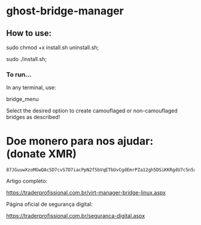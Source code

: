 # ghost-bridge-manager

## How to use:

sudo chmod +x install.sh uninstall.sh;

sudo ./install.sh;

### To run...

In any terminal, use:

bridge_menu

Select the desired option to create camouflaged or non-camouflaged bridges as described!

# Doe monero para nos ajudar: (donate XMR)

    87JGuuwXzoMGwQAcSD7cvS7D7iacPpN2f5bVqETbUvCgdEmrPZa12gh5DSiKKRgdU7c5n5x1UvZLj8PQ7AAJSso5CQxgjak

Artigo completo:

https://traderprofissional.com.br/virt-manager-bridge-linux.aspx

Página oficial de segurança digital:

https://traderprofissional.com.br/seguranca-digital.aspx




